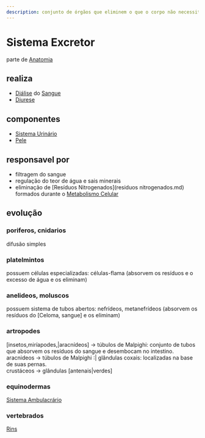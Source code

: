 ```yaml
---
description: conjunto de órgãos que eliminem o que o corpo não necessita
---
```

# Sistema Excretor
parte de [Anatomia](../anatomia.md)

## realiza
- [Diálise]() do [Sangue]()
- [Diurese]()

## componentes
- [Sistema Urinário]()
- [Pele]()

## responsavel por
- filtragem do sangue
- regulação do teor de água e sais minerais
- eliminação de [Resíduos Nitrogenados](residuos nitrogenados.md) formados durante o [Metabolismo Celular]()

## evolução

### poriferos, cnidarios
difusão simples

### platelmintos
possuem células especializadas: células-flama (absorvem os resíduos e o excesso de água e os eliminam)

### anelideos, moluscos
possuem sistema de tubos abertos: nefrídeos, metanefrídeos (absorvem os resíduos do [Celoma, sangue] e os eliminam)

### artropodes
[insetos,miríapodes,|aracnídeos] -> túbulos de Malpighi: conjunto de tubos que absorvem os resíduos do sangue e desembocam no intestino.  
aracnideos -> túbulos de Malpighi :| glândulas coxais: localizadas na base de suas pernas.  
crustáceos -> glândulas [antenais|verdes]

### equinodermas
[Sistema Ambulacrário]()

### vertebrados
[Rins]()